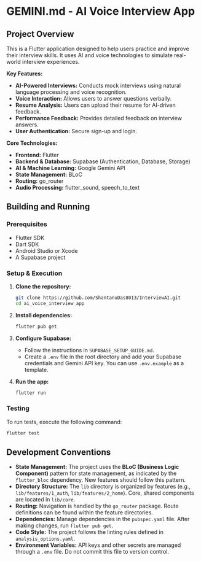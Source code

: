 
# GEMINI.md - AI Voice Interview App

## Project Overview

This is a Flutter application designed to help users practice and improve their interview skills. It uses AI and voice technologies to simulate real-world interview experiences.

**Key Features:**

*   **AI-Powered Interviews:** Conducts mock interviews using natural language processing and voice recognition.
*   **Voice Interaction:** Allows users to answer questions verbally.
*   **Resume Analysis:** Users can upload their resume for AI-driven feedback.
*   **Performance Feedback:** Provides detailed feedback on interview answers.
*   **User Authentication:** Secure sign-up and login.

**Core Technologies:**

*   **Frontend:** Flutter
*   **Backend & Database:** Supabase (Authentication, Database, Storage)
*   **AI & Machine Learning:** Google Gemini API
*   **State Management:** BLoC
*   **Routing:** go_router
*   **Audio Processing:** flutter_sound, speech_to_text

## Building and Running

### Prerequisites

*   Flutter SDK
*   Dart SDK
*   Android Studio or Xcode
*   A Supabase project

### Setup & Execution

1.  **Clone the repository:**
    ```sh
    git clone https://github.com/ShantanuDas8013/InterviewAI.git
    cd ai_voice_interview_app
    ```

2.  **Install dependencies:**
    ```sh
    flutter pub get
    ```

3.  **Configure Supabase:**
    *   Follow the instructions in `SUPABASE_SETUP_GUIDE.md`.
    *   Create a `.env` file in the root directory and add your Supabase credentials and Gemini API key. You can use `.env.example` as a template.

4.  **Run the app:**
    ```sh
    flutter run
    ```

### Testing

To run tests, execute the following command:

```sh
flutter test
```

## Development Conventions

*   **State Management:** The project uses the **BLoC (Business Logic Component)** pattern for state management, as indicated by the `flutter_bloc` dependency. New features should follow this pattern.
*   **Directory Structure:** The `lib` directory is organized by features (e.g., `lib/features/1_auth`, `lib/features/2_home`). Core, shared components are located in `lib/core`.
*   **Routing:** Navigation is handled by the `go_router` package. Route definitions can be found within the feature directories.
*   **Dependencies:** Manage dependencies in the `pubspec.yaml` file. After making changes, run `flutter pub get`.
*   **Code Style:** The project follows the linting rules defined in `analysis_options.yaml`.
*   **Environment Variables:** API keys and other secrets are managed through a `.env` file. Do not commit this file to version control.
